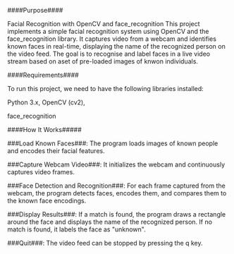 
####Purpose####

Facial Recognition with OpenCV and face_recognition This project implements a simple facial recognition system using OpenCV and the face_recognition library. It captures video from a webcam and identifies known faces in real-time, displaying the name of the recognized person on the video feed. The goal is to recognise and label faces in a live video stream based on aset of pre-loaded images of knwon individuals.

####Requirements####

To run this project, we need to have the following libraries installed:

Python 3.x,
OpenCV (cv2),

face_recognition

####How It Works#####

###Load Known Faces###: The program loads images of known people and encodes their facial features.

###Capture Webcam Video###: It initializes the webcam and continuously captures video frames.

###Face Detection and Recognition###: For each frame captured from the webcam, the program detects faces, encodes them, and compares them to the known face encodings.

###Display Results###: If a match is found, the program draws a rectangle around the face and displays the name of the recognized person. If no match is found, it labels the face as "unknown".

###Quit###: The video feed can be stopped by pressing the q key.
